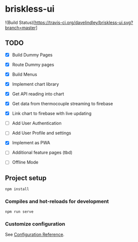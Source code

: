 # briskless-ui
!(Build Status)[https://travis-ci.org/davelindley/briskless-ui.svg?branch=master]

## TODO
- [x] Build Dummy Pages
- [x] Route Dummy pages
- [x] Build Menus
- [x] Implement chart library
- [x] Get API reading into chart
- [x] Get data from thermocouple streaming to firebase
- [x] Link chart to firebase with live updating 
- [ ] Add User Authentication
- [ ] Add User Profile and settings
- [x] Implement as PWA
- [ ] Additional feature pages (tbd)
- [ ] Offline Mode
    
    


## Project setup
```
npm install
```

### Compiles and hot-reloads for development
```
npm run serve
```


### Customize configuration
See [Configuration Reference](https://cli.vuejs.org/config/).
